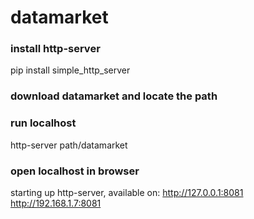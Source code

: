 # datamarket

### install http-server
pip install simple_http_server

### download datamarket and locate the path

### run localhost
http-server path/datamarket

### open localhost in browser
starting up http-server, available on:
  http://127.0.0.1:8081
  http://192.168.1.7:8081
